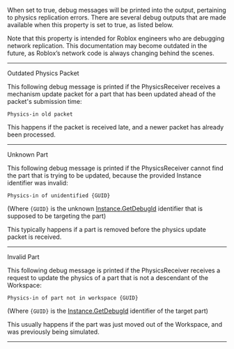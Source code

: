When set to true, debug messages will be printed into the output, pertaining to physics replication errors. There are several debug outputs that are made available when this property is set to true, as listed below.

Note that this property is intended for Roblox engineers who are debugging network replication. This documentation may become outdated in the future, as Roblox’s network code is always changing behind the scenes.

---

Outdated Physics Packet

This following debug message is printed if the PhysicsReceiver receives a mechanism update packet for a part that has been updated ahead of the packet's submission time:

`Physics-in old packet`

This happens if the packet is received late, and a newer packet has already been processed.

---

Unknown Part

This following debug message is printed if the PhysicsReceiver cannot find the part that is trying to be updated, because the provided Instance identifier was invalid:

`Physics-in of unidentified {GUID}`

(Where `{GUID}` is the unknown [Instance.GetDebugId](https://developer.roblox.com/api-reference/function/Instance/GetDebugId) identifier that is supposed to be targeting the part)

This typically happens if a part is removed before the physics update packet is received.

---

Invalid Part

This following debug message is printed if the PhysicsReceiver receives a request to update the physics of a part that is not a descendant of the Workspace:

`Physics-in of part not in workspace {GUID}`

(Where `{GUID}` is the [Instance.GetDebugId](https://developer.roblox.com/api-reference/function/Instance/GetDebugId) identifier of the target part)

This usually happens if the part was just moved out of the Workspace, and was previously being simulated.

---